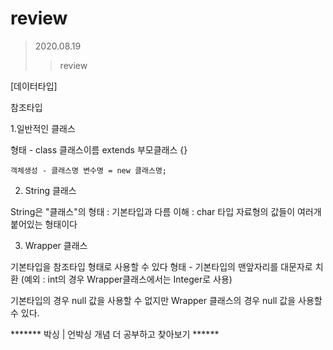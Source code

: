 # review
> 2020.08.19
>>review


[데이터타입]

참조타입 

1.일반적인 클래스

형태 - class 클래스이름 extends 부모클래스 {}

	객체생성 - 클래스명 변수명 = new 클래스명;

2. String 클래스

String은 "클래스"의 형태 : 기본타입과 다름
이해 : char 타입 자료형의 값들이 여러개 붙어있는 형태이다

3. Wrapper 클래스

기본타입을 참조타입 형태로 사용할 수 있다
형태 - 기본타입의 맨앞자리를 대문자로 치환 
(예외 : int의 경우 Wrapper클래스에서는 Integer로 사용)

기본타입의 경우 null 값을 사용할 수 없지만
Wrapper 클래스의 경우 null 값을 사용할 수 있다.

******* 박싱 | 언박싱 개념 더 공부하고 찾아보기 ******
